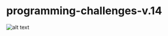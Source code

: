 # programming-challenges-v.14

![alt text](https://raw.githubusercontent.com/username/projectname/branch/path/to/img.png)

